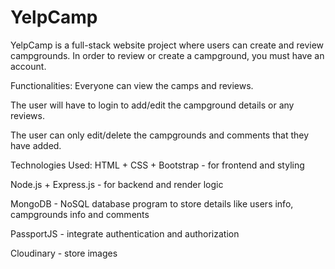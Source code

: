 # YelpCamp

YelpCamp is a full-stack website project where users can create and review campgrounds. In order to review or create a campground, you must have an account. 

Functionalities: 
Everyone can view the camps and reviews.

The user will have to login to add/edit the campground details or any reviews.

The user can only edit/delete the campgrounds and comments that they have added.

Technologies Used:
HTML + CSS + Bootstrap - for frontend and styling

Node.js + Express.js - for backend and render logic

MongoDB - NoSQL database program to store details like users info, campgrounds info and comments

PassportJS - integrate authentication and authorization 

Cloudinary - store images 